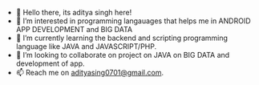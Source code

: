 - 👋 Hello there, its aditya singh here!
- 👀 I’m interested in programming langauages that helps me in ANDROID APP DEVELOPMENT and BIG DATA
- 🌱 I’m currently learning the backend and scripting programming language like JAVA and JAVASCRIPT/PHP.
- 💞️ I’m looking to collaborate on project on JAVA on BIG DATA and development of app.
- 📫 Reach me on adityasing0701@gmail.com.

<!---
itsaditya07/itsaditya07 is a ✨ special ✨ repository because its `README.md` (this file) appears on your GitHub profile.
You can click the Preview link to take a look at your changes.
--->

